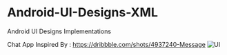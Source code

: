 # Android-UI-Designs-XML
Android UI Designs Implementations 

Chat App Inspired By : https://dribbble.com/shots/4937240-Message
![UI](https://cdn.dribbble.com/users/81168/screenshots/4937240/message.png)

